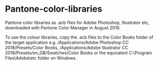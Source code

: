 # Pantone-color-libraries

Pantone color libraries as .acb files for Adobe Photoshop, Illustrator etc, downloaded with Pantone Color Manager in August 2019.

To use the colour libraries, copy the .acb files to the Color Books folder of the target application e.g. /Applications/Adobe Photoshop CC 2018/Presets/Color Books, /Applications/Adobe Illustrator CC 2018/Presets/en_GB/Swatches/Color Books or the equivalent C:\Program Files\Adobe\etc folder on Windows.
